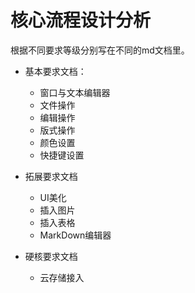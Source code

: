 # 核心流程设计分析

根据不同要求等级分别写在不同的md文档里。

* 基本要求文档：
    * 窗口与文本编辑器
    * 文件操作
    * 编辑操作
    * 版式操作
    * 颜色设置
    * 快捷键设置
    
    
* 拓展要求文档
    * UI美化
    * 插入图片
    * 插入表格
    * MarkDown编辑器
    
* 硬核要求文档
    * 云存储接入
